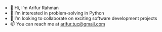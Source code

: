 - 👋 Hi, I’m Arifur Rahman
- 👀 I’m interested in problem-solving in Python
- 💞️ I’m looking to collaborate on exciting software development projects
- 📫 You can reach me at arifur.tuc@gmail.com

<!---
arifurtuc/arifurtuc is a ✨ special ✨ repository because its `README.md` (this file) appears on your GitHub profile.
You can click the Preview link to take a look at your changes.
--->
